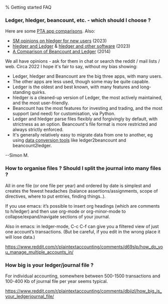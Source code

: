 % Getting started FAQ

### Ledger, hledger, beancount, etc. - which should I choose ?

Here are some [PTA app comparisons](https://plaintextaccounting.org#pta-app-comparisons).
Also:

- [SM opinions on hledger for new users](https://fosstodon.org/@ellane@pkm.social/110120845522951139)
  (2023)
- [hledger and Ledger](https://hledger.org/ledger.html) &
  [hledger and other software](https://hledger.org/cookbook.html#other-software)
  (2023)
- [A Comparison of Beancount and Ledger](https://beancount.github.io/docs/a_comparison_of_beancount_and_ledger_hledger.html)
  (2014)

We all have opinions - ask for them in chat or search the reddit / mail lists / web.
Circa 2022 I hope it's fair to say, without my bias showing:

- Ledger, hledger and Beancount are the big three apps, with many users.
- The other apps are less used, though some may be quite capable.
- Ledger is the oldest and best known, with many features and long-standing quirks.
- hledger is a cleaned-up version of Ledger, 
  the most actively maintained, and the most user-friendly.
- Beancount has the most features for investing and trading, 
  and the most support (and need) for customisation, via Python.
- Ledger and hledger parse files flexibly and forgivingly by default, with strictness as an option.
  Beancount's file format is more restricted and always strictly enforced.
- It's generally relatively easy to migrate data from one to another, 
  eg using [data conversion tools](https://plaintextaccounting.org#data-importconversion)
  like ledger2beancount and beancount2ledger.

--Simon M.

### How to organise files ? Should I split the journal into many files ?

All in one file (or one file per year) and ordered by date is simplest
and creates the fewest headaches (balance assertions/assignments,
scope of directives, where to put entries, finding things..).

If you use emacs: it’s possible to insert org headings (which are
comments to h/ledger) and then use org-mode or org-minor-mode to
collapse/expand/navigate sections of your journal.

Also in emacs: in ledger-mode, C-c C-f can give you a filtered view of
just one account’s transactions. (But be careful, if you edit in the
wrong place it will lose data.)

https://www.reddit.com/r/plaintextaccounting/comments/d69slp/how_do_you_manage_multiple_accounts_in/

### How big is your ledger/journal file ?

For individual accounting, somewhere between 500-1500 transactions and 100-400 Kb of journal file per year seems typical.

https://www.reddit.com/r/plaintextaccounting/comments/dbjizl/how_big_is_your_ledgerjournal_file/
